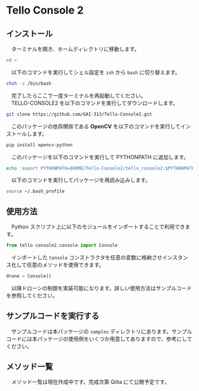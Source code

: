 # Tello Console 2
## インストール
　ターミナルを開き、ホームディレクトリに移動します。
```bash
cd ~
```
　以下のコマンドを実行してシェル設定を `zsh` から `bash` に切り替えます。
```bash
chsh -s /bin/bash
```
　完了したらここで一度ターミナルを再起動してください。<br>
　TELLO-CONSOLE2 を以下のコマンドを実行してダウンロードします。
```bash
git clone https://github.com/GAI-313/Tello-Console2.git
```
　このパッケージの依存関係である **OpenCV** を以下のコマンドを実行してインストールします。
```bash
pip install opencv-python
```
　このパッケージを以下のコマンドを実行して PYTHONPATH に追加します。
```bash
echo 'export PYTHONPATH=$HOME/Tello-Console2/tello_console2:$PYTHONPATH' >> ~/.bash_profile
```
　以下のコマンドを実行してパッケージを再読み込みします。
```bash
source ~/.bash_profile
```
## 使用方法
　Python スクリプト上に以下のモジュールをインポートすることで利用できます。
```python
from tello-console2.console import Console
```
　インポートした `Console` コンストラクタを任意の変数に格納させインスタンス化して任意のメソッドを使用できます。
```python
drone = Console()
```
　以降ドローンの制御を実装可能になります。詳しい使用方法はサンプルコードを参照してください。

## サンプルコードを実行する
　サンプルコードは本パッケージの `samples` ディレクトリにあります。サンプルコードには本パッケージの使用例をいくつか用意してありますので、参考にしてください。

## メソッド一覧
　メソッド一覧は現在作成中です。完成次第 Qiita にて公開予定です。